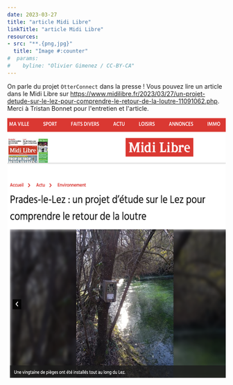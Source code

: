```yaml
---
date: 2023-03-27
title: "article Midi Libre"
linkTitle: "article Midi Libre"
resources:
- src: "**.{png,jpg}"
  title: "Image #:counter"
#  params:
#    byline: "Olivier Gimenez / CC-BY-CA"
---
```


On parle du projet `OtterConnect` dans la presse ! Vous pouvez lire un article dans le Midi Libre sur <https://www.midilibre.fr/2023/03/27/un-projet-detude-sur-le-lez-pour-comprendre-le-retour-de-la-loutre-11091062.php>. Merci à Tristan Bonnet pour l'entretien et l'article. 

<p align="center">
  <img width="660" height="600" src="article.png">
</p>
